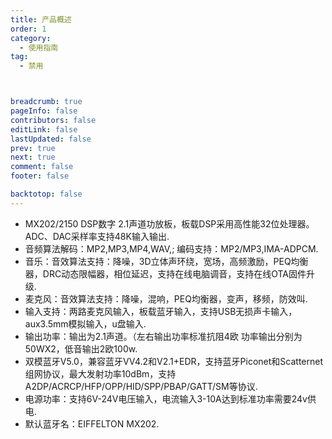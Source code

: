 ```yaml
---
title: 产品概述
order: 1
category:
  - 使用指南
tag:
  - 禁用



breadcrumb: true
pageInfo: false
contributors: false
editLink: false
lastUpdated: false
prev: true
next: true
comment: false
footer: false

backtotop: false
---
```



<!-- more -->
- MX202/2150 DSP数字 2.1声道功放板，板载DSP采用高性能32位处理器。ADC、DAC采样率支持48K输入输出.
- 音频算法解码：MP2,MP3,MP4,WAV,; 编码支持：MP2/MP3,IMA-ADPCM.
- 音乐：音效算法支持：降噪，3D立体声环绕，宽场，高频激励，PEQ均衡器，DRC动态限幅器，相位延迟，支持在线电脑调音，支持在线OTA固件升级.
- 麦克风：音效算法支持：降噪，混响，PEQ均衡器，变声，移频，防效叫.
- 输入支持：两路麦克风输入，板载蓝牙输入，支持USB无损声卡输入，aux3.5mm模拟输入，u盘输入.
- 输出功率：输出为2.1声道。（左右输出功率标准抗阻4欧 功率输出分别为50WX2，低音输出2欧100w.
- 双模蓝牙V5.0，兼容蓝牙VV4.2和V2.1+EDR，支持蓝牙Piconet和Scatternet组网协议，最大发射功率10dBm，支持A2DP/ACRCP/HFP/OPP/HID/SPP/PBAP/GATT/SM等协议.
- 电源功率：支持6V-24V电压输入，电流输入3-10A达到标准功率需要24v供电.
- 默认蓝牙名：EIFFELTON MX202.